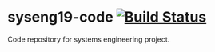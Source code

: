 # syseng19-code [![Build Status](https://travis-ci.org/mbellgb/syseng19-code.svg?branch=master)](https://travis-ci.org/mbellgb/syseng19-code)
Code repository for systems engineering project.
